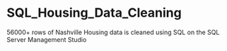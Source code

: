 # SQL_Housing_Data_Cleaning
56000+ rows of Nashville Housing data is cleaned using SQL on the SQL Server Management Studio
